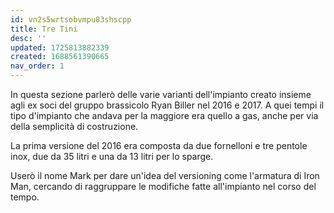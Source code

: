 ```yaml
---
id: vn2s5wrtsobvmpu83shscpp
title: Tre Tini
desc: ''
updated: 1725813882339
created: 1688561390665
nav_order: 1
---
```

In questa sezione parlerò delle varie varianti dell'impianto creato insieme agli ex soci del gruppo brassicolo Ryan Biller nel 2016 e 2017. A quei tempi il tipo d'impianto che andava per la maggiore era quello a gas, anche per via della semplicità di costruzione.

La prima versione del 2016 era composta da due fornelloni e tre pentole inox, due da 35 litri e una da 13 litri per lo sparge.

Userò il nome Mark per dare un'idea del versioning come l'armatura di Iron Man, cercando di raggruppare le modifiche fatte all'impianto nel corso del tempo.
